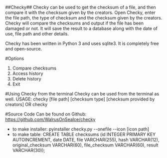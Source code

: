 ##Checky##
Checky can be used to get the checksum of a file, and then compare it with the checksum given by the creators. Open Checky, enter the file path, the type of checksum and the checksum given by the creators. Checky will compare the checksums and output if the file has been damaged or not. It will save the result to a database along with the date of use, file path and other details.

Checky has been written in Python 3 and uses sqlite3. It is completely free and open-source.
 
#Options
1. Compare checksums
2. Access history
3. Delete history
4. Exit

#Using Checky from the terminal
Checky can be used from the terminal as well.
USAGE: checky [file path] [checksum type] [checksum provided by creators] OR checky

#Source Code
Can be found on Github: https://github.com/WalrusOnSeaIce/checky

- to make installer: pyinstaller checky.py --onefile --icon [icon path]
- to make table: CREATE TABLE checksums (id INTEGER PRIMARY KEY AUTOINCREMENT, date DATE, file VARCHAR(255), hash VARCHAR(12), original_checksum VARCHAR(60), file_checksum VARCHAR(60), result VARCHAR(30));
